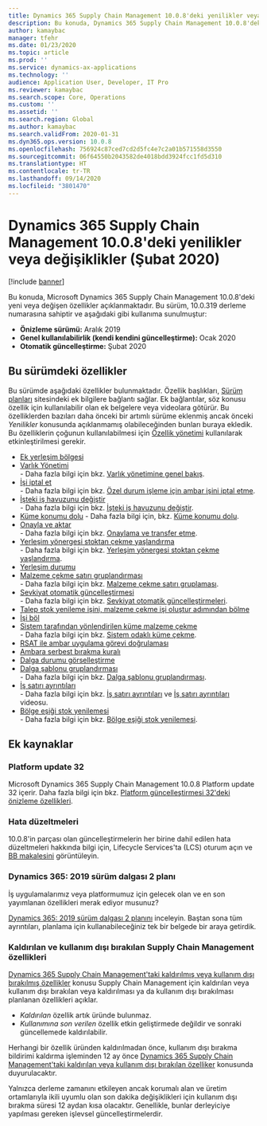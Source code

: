 ```yaml
---
title: Dynamics 365 Supply Chain Management 10.0.8'deki yenilikler veya değişiklikler (Şubat 2020)
description: Bu konuda, Dynamics 365 Supply Chain Management 10.0.8'deki yeni veya değişen özellikler açıklanmaktadır.
author: kamaybac
manager: tfehr
ms.date: 01/23/2020
ms.topic: article
ms.prod: ''
ms.service: dynamics-ax-applications
ms.technology: ''
audience: Application User, Developer, IT Pro
ms.reviewer: kamaybac
ms.search.scope: Core, Operations
ms.custom: ''
ms.assetid: ''
ms.search.region: Global
ms.author: kamaybac
ms.search.validFrom: 2020-01-31
ms.dyn365.ops.version: 10.0.8
ms.openlocfilehash: 756924c87ced7cd2d5fc4e7c2a01b571558d3550
ms.sourcegitcommit: 06f64550b2043582de4018bdd3924fcc1fd5d310
ms.translationtype: HT
ms.contentlocale: tr-TR
ms.lasthandoff: 09/14/2020
ms.locfileid: "3801470"
---
```

# <a name="whats-new-or-changed-in-dynamics-365-supply-chain-management-1008-february-2020"></a>Dynamics 365 Supply Chain Management 10.0.8'deki yenilikler veya değişiklikler (Şubat 2020)

[!include [banner](../includes/banner.md)]

Bu konuda, Microsoft Dynamics 365 Supply Chain Management 10.0.8'deki yeni veya değişen özellikler açıklanmaktadır. Bu sürüm, 10.0.319 derleme numarasına sahiptir ve aşağıdaki gibi kullanıma sunulmuştur:

- **Önizleme sürümü:** Aralık 2019
- **Genel kullanılabilirlik (kendi kendini güncelleştirme):** Ocak 2020
- **Otomatik güncelleştirme:** Şubat 2020

## <a name="features-included-in-this-release"></a>Bu sürümdeki özellikler

Bu sürümde aşağıdaki özellikler bulunmaktadır. Özellik başlıkları, [Sürüm planları](https://docs.microsoft.com/dynamics365/release-plans/) sitesindeki ek bilgilere bağlantı sağlar. Ek bağlantılar, söz konusu özellik için kullanılabilir olan ek belgelere veya videolara götürür. Bu özelliklerden bazıları daha önceki bir artımlı sürüme eklenmiş ancak önceki *Yenilikler* konusunda açıklanmamış olabileceğinden bunları buraya ekledik. Bu özelliklerin çoğunun kullanılabilmesi için [Özellik yönetimi](../../fin-ops-core/fin-ops/get-started/feature-management/feature-management-overview.md) kullanılarak etkinleştirilmesi gerekir.

- [Ek yerleşim bölgesi](https://docs.microsoft.com/dynamics365-release-plan/2019wave2/dynamics365-supply-chain-management/additional-location-zone)
- [Varlık Yönetimi](https://docs.microsoft.com/dynamics365-release-plan/2019wave2/dynamics365-supply-chain-management/dynamics-365-asset-management)<br> - Daha fazla bilgi için bkz. [Varlık yönetimine genel bakış](../asset-management/index.md).
- [İşi iptal et](https://docs.microsoft.com/dynamics365-release-plan/2019wave2/dynamics365-supply-chain-management/cancel-work)<br> - Daha fazla bilgi için bkz. [Özel durum işleme için ambar işini iptal etme](../warehousing/cancel-warehouse-work.md).
- [İşteki iş havuzunu değiştir](https://docs.microsoft.com/dynamics365-release-plan/2019wave2/dynamics365-supply-chain-management/change-work-pool-work)<br> - Daha fazla bilgi için bkz. [İşteki iş havuzunu değiştir](../warehousing/change-work-pool-on-work.md).
- [Küme konumu dolu](https://docs.microsoft.com/dynamics365-release-plan/2019wave2/dynamics365-supply-chain-management/cluster-position-full) - Daha fazla bilgi için, bkz. [Küme konumu dolu](../warehousing/cluster-position-full.md).
- [Onayla ve aktar](https://docs.microsoft.com/dynamics365-release-plan/2019wave2/dynamics365-supply-chain-management/confirm-transfer)<br> - Daha fazla bilgi için bkz. [Onaylama ve transfer etme](../warehousing/confirm-and-transfer.md).
- [Yerleşim yönergesi stoktan çekme yaşlandırma](https://docs.microsoft.com/dynamics365-release-plan/2019wave2/dynamics365-supply-chain-management/location-directive-inventory-picking-aging)<br> - Daha fazla bilgi için bkz. [Yerleşim yönergesi stoktan çekme yaşlandırma](../warehousing/location-directive-inventory-picking-aging.md).
- [Yerleşim durumu](https://docs.microsoft.com/dynamics365-release-plan/2019wave2/dynamics365-supply-chain-management/location-status)
- [Malzeme çekme satırı gruplandırması](https://docs.microsoft.com/dynamics365-release-plan/2019wave2/dynamics365-supply-chain-management/pick-line-grouping)<br> - Daha fazla bilgi için bkz. [Malzeme çekme satırı gruplaması](../warehousing/pick-line-grouping.md).
- [Sevkiyat otomatik güncelleştirmesi](https://docs.microsoft.com/dynamics365-release-plan/2019wave2/dynamics365-supply-chain-management/shipment-auto-update)<br> - Daha fazla bilgi için bkz. [Sevkiyat otomatik güncelleştirmeleri](../warehousing/auto-update-shipment.md).
- [Talep stok yenileme işini, malzeme çekme işi oluştur adımından bölme](https://docs.microsoft.com/dynamics365-release-plan/2019wave2/dynamics365-supply-chain-management/split-demand-replenishment-work-create-pick-work-step)
- [İşi böl](https://docs.microsoft.com/dynamics365-release-plan/2019wave2/dynamics365-supply-chain-management/split-work)
- [Sistem tarafından yönlendirilen küme malzeme çekme](https://docs.microsoft.com/dynamics365-release-plan/2019wave2/dynamics365-supply-chain-management/system-directed-cluster-picking)<br> - Daha fazla bilgi için bkz. [Sistem odaklı küme çekme](../warehousing/system-directed-cluster-pick.md).
- [RSAT ile ambar uygulama görevi doğrulaması](https://docs.microsoft.com/dynamics365-release-plan/2019wave2/dynamics365-supply-chain-management/warehouse-app-task-validation-rsat)
- [Ambara serbest bırakma kuralı](https://docs.microsoft.com/dynamics365-release-plan/2019wave2/dynamics365-supply-chain-management/warehouse-release-rule)
- [Dalga durumu görselleştirme](https://docs.microsoft.com/dynamics365-release-plan/2019wave2/dynamics365-supply-chain-management/wave-status-visualization)
- [Dalga şablonu gruplandırması](https://docs.microsoft.com/dynamics365-release-plan/2019wave2/dynamics365-supply-chain-management/wave-template-grouping)<br> - Daha fazla bilgi için bkz. [Dalga şablonu gruplandırması](../warehousing/wave-template-grouping.md).
- [İş satırı ayrıntıları](https://docs.microsoft.com/dynamics365-release-plan/2019wave2/dynamics365-supply-chain-management/work-line-details)<br> - Daha fazla bilgi için bkz. [İş satırı ayrıntıları](../warehousing/work-line-details.md) ve [İş satırı ayrıntıları](https://www.microsoft.com/videoplayer/embed/RE4fcYN) videosu.
- [Bölge eşiği stok yenilemesi](https://docs.microsoft.com/dynamics365-release-plan/2019wave2/dynamics365-supply-chain-management/zone-threshold-replenishment)<br> - Daha fazla bilgi için bkz. [Bölge eşiği stok yenilemesi](../warehousing/zone-threshold-replenishment.md).

## <a name="additional-resources"></a>Ek kaynaklar

### <a name="platform-update-32"></a>Platform update 32

Microsoft Dynamics 365 Supply Chain Management 10.0.8 Platform update 32 içerir. Daha fazla bilgi için bkz. [Platform güncelleştirmesi 32'deki önizleme özellikleri](../../fin-ops-core/dev-itpro/get-started/whats-new-platform-update-32.md).

### <a name="bug-fixes"></a>Hata düzeltmeleri 

10.0.8'in parçası olan güncelleştirmelerin her birine dahil edilen hata düzeltmeleri hakkında bilgi için, Lifecycle Services'ta (LCS) oturum açın ve [BB makalesini](https://fix.lcs.dynamics.com/Issue/Details?kb=0&bugId=400368&dbType=3&qc=8405de0733ac4045859057a4e710a3ef07637ce2485f6a317ea49efe6f67f35f) görüntüleyin.

### <a name="dynamics-365-2019-release-wave-2-plan"></a>Dynamics 365: 2019 sürüm dalgası 2 planı

İş uygulamalarımız veya platformumuz için gelecek olan ve en son yayımlanan özellikleri merak ediyor musunuz?

[Dynamics 365: 2019 sürüm dalgası 2 planını](https://docs.microsoft.com/dynamics365-release-plan/2019wave2/index) inceleyin. Baştan sona tüm ayrıntıları, planlama için kullanabileceğiniz tek bir belgede bir araya getirdik.

### <a name="removed-and-deprecated-supply-chain-management-features"></a>Kaldırılan ve kullanım dışı bırakılan Supply Chain Management özellikleri

[Dynamics 365 Supply Chain Management'taki kaldırılmış veya kullanım dışı bırakılmış özellikler](removed-deprecated-features-scm-updates.md) konusu Supply Chain Management için kaldırılan veya kullanım dışı bırakılan veya kaldırılması ya da kullanım dışı bırakılması planlanan özellikleri açıklar.

- *Kaldırılan* özellik artık üründe bulunmaz.
- *Kullanımına son verilen* özellik etkin geliştirmede değildir ve sonraki güncellemede kaldırılabilir.

Herhangi bir özellik üründen kaldırılmadan önce, kullanım dışı bırakma bildirimi kaldırma işleminden 12 ay önce [Dynamics 365 Supply Chain Management'taki kaldırılan veya kullanım dışı bırakılan özelliker](removed-deprecated-features-scm-updates.md) konusunda duyurulacaktır.

Yalnızca derleme zamanını etkileyen ancak korumalı alan ve üretim ortamlarıyla ikili uyumlu olan son dakika değişiklikleri için kullanım dışı bırakma süresi 12 aydan kısa olacaktır. Genellikle, bunlar derleyiciye yapılması gereken işlevsel güncelleştirmelerdir.
